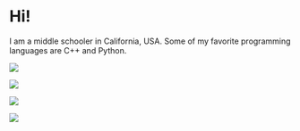 # Hi!

I am a middle schooler in California, USA. Some of my favorite programming languages are C++ and Python.

![](https://github-readme-stats.vercel.app/api?username=SeanBlend&theme=dark)

![](https://github-readme-streak-stats.herokuapp.com/?user=SeanBlend&theme=dark)

![](https://github-readme-stats.vercel.app/api/top-langs/?username=SeanBlend&theme=dark)

![](https://komarev.com/ghpvc/?username=SeanBlend)
